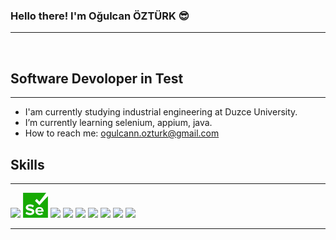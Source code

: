 ### Hello there! I'm Oğulcan ÖZTÜRK :sunglasses:
---
<br />

## Software Devoloper in Test
---
-  I'am currently studying industrial engineering at Duzce University.
-  I’m currently learning selenium, appium, java.
-  How to reach me: ogulcann.ozturk@gmail.com

## Skills
---


<img src= "https://camo.githubusercontent.com/b91ddb8e45652164fdb949ecaef6ec63e6653694f64e39e12b4c1efbf8b9f290/68747470733a2f2f313030306c6f676f732e6e65742f77702d636f6e74656e742f75706c6f6164732f323032302f30392f4a6176612d456d626c656d2d3230343878313238302e6a7067" width ="" height ="40">
<img src= "https://raw.githubusercontent.com/github/explore/5b3600551e122a3277c2c5368af2ad5725ffa9a1/topics/selenium/selenium.png" width ="" height ="40">
<img src= "https://camo.githubusercontent.com/d419f460d85cd64d7782f3c93049b7c94a60980f35ddf2c8c3f16f9465f0e226/68747470733a2f2f6c6f676f77696b692e6e65742f75706c6f6164732f6c6f676f2f612f61707069756d2e737667" width ="" height ="40">
<img src= "https://camo.githubusercontent.com/3b71c0d7231914511a60544f239f745710fc19573e65ce3566ecac9b09f0deb4/68747470733a2f2f626c6f672e6a6574627261696e732e636f6d2f77702d636f6e74656e742f75706c6f6164732f323031392f30382f6c6f676f2e706e67" width ="" height ="40">
<img src= "https://camo.githubusercontent.com/44253c95d179c7ade879ac1c9b1a7c40e41ee7ecb2e1f62104d2e46dd8092191/68747470733a2f2f6d7977697368626f6172642e636f6d2f7468756d62732f776973682f6b2f712f6a2f3130323078305f7469797962756e66657161786b6d74675f6a70675f346663322e6a7067" width ="" height ="40">
<img src= "https://camo.githubusercontent.com/b9449fbfd8dcb414433e758526d8327546a13b068c7351dc097e00ffe80d8756/68747470733a2f2f6d69726f2e6d656469756d2e636f6d2f6d61782f3633312f312a7656466c4866666574366b63443463424e6f67567a512e706e67" width ="" height ="40">
<img src= "https://camo.githubusercontent.com/2c0cbabd8eed88cf043f2de3023b107eb81db98686455feb83522a8c59b45465/68747470733a2f2f617661746172732e6d64732e79616e6465782e6e65742f693f69643d65343430346264343732363632363039326539313262356363643961396639372d343332323137382d696d616765732d7468756d6273266e3d3133" width ="" height ="40">
<img src= "https://camo.githubusercontent.com/9181a9ee12ad02dca13694bb617073b744698768043f775dc94631b6a97a4645/68747470733a2f2f6d69726f2e6d656469756d2e636f6d2f6d61782f313430302f312a644f5a3259455570504f78694e47564d71362d4b5f672e6a706567" width ="" height ="40">
<img src= "https://camo.githubusercontent.com/934ab20d3bfc30fddd8f71bea85db3a91c464a096a10f3e023e84e9e78e50bab/68747470733a2f2f6c6f676f2d646f776e6c6f61642e636f6d2f77702d636f6e74656e742f646174612f696d616765732f706e672f4d7953514c2d6c6f676f2e706e67" width ="" height ="40">




---
